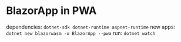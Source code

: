 # BlazorApp in PWA

dependencies: `dotnet-sdk dotnet-runtime aspnet-runtime`
new apps: `dotnet new blazorwasm -o BlazorApp --pwa`
run: `dotnet watch`